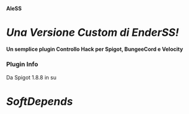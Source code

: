 #### AleSS

# *Una Versione Custom di EnderSS!*

**Un semplice plugin Controllo Hack per Spigot, BungeeCord e Velocity**


### Plugin Info
Da Spigot 1.8.8 in su
# *SoftDepends*
  
